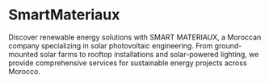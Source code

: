 # SmartMateriaux
 Discover renewable energy solutions with SMART MATERIAUX, a Moroccan company specializing in solar photovoltaic engineering. From ground-mounted solar farms to rooftop installations and solar-powered lighting, we provide comprehensive services for sustainable energy projects across Morocco.
